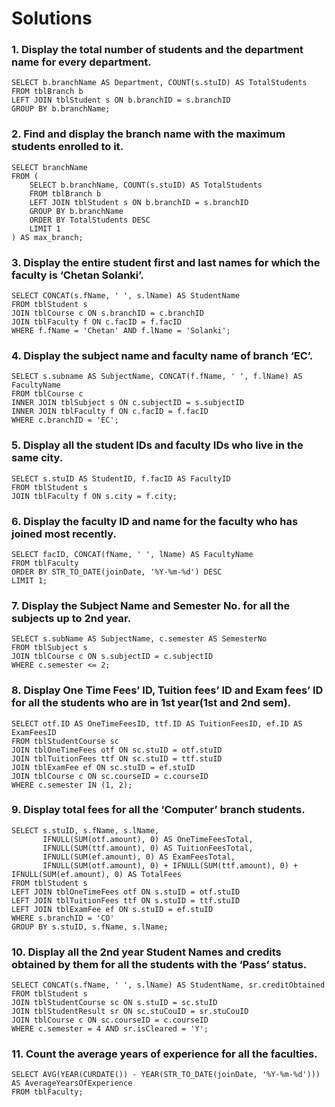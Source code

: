 # Solutions 

### 1. Display the total number of students and the department name for every department.
```
SELECT b.branchName AS Department, COUNT(s.stuID) AS TotalStudents
FROM tblBranch b
LEFT JOIN tblStudent s ON b.branchID = s.branchID
GROUP BY b.branchName;
```

### 2. Find and display the branch name with the maximum students enrolled to it.

```
SELECT branchName
FROM (
    SELECT b.branchName, COUNT(s.stuID) AS TotalStudents
    FROM tblBranch b
    LEFT JOIN tblStudent s ON b.branchID = s.branchID
    GROUP BY b.branchName
    ORDER BY TotalStudents DESC
    LIMIT 1
) AS max_branch;
```

### 3. Display the entire student first and last names for which the faculty is ‘Chetan Solanki’.

```
SELECT CONCAT(s.fName, ' ', s.lName) AS StudentName
FROM tblStudent s
JOIN tblCourse c ON s.branchID = c.branchID
JOIN tblFaculty f ON c.facID = f.facID
WHERE f.fName = 'Chetan' AND f.lName = 'Solanki';
```

### 4. Display the subject name and faculty name of branch ‘EC’.

```
SELECT s.subname AS SubjectName, CONCAT(f.fName, ' ', f.lName) AS FacultyName
FROM tblCourse c
INNER JOIN tblSubject s ON c.subjectID = s.subjectID
INNER JOIN tblFaculty f ON c.facID = f.facID
WHERE c.branchID = 'EC';
```

### 5. Display all the student IDs and faculty IDs who live in the same city.
```
SELECT s.stuID AS StudentID, f.facID AS FacultyID
FROM tblStudent s
JOIN tblFaculty f ON s.city = f.city;
```

### 6. Display the faculty ID and name for the faculty who has joined most recently.
```
SELECT facID, CONCAT(fName, ' ', lName) AS FacultyName
FROM tblFaculty
ORDER BY STR_TO_DATE(joinDate, '%Y-%m-%d') DESC
LIMIT 1;
```

### 7. Display the Subject Name and Semester No. for all the subjects up to 2nd year.
```
SELECT s.subName AS SubjectName, c.semester AS SemesterNo
FROM tblSubject s
JOIN tblCourse c ON s.subjectID = c.subjectID
WHERE c.semester <= 2;
```
### 8. Display One Time Fees’ ID, Tuition fees’ ID and Exam fees’ ID for all the students who are in 1st year(1st and 2nd sem).
```
SELECT otf.ID AS OneTimeFeesID, ttf.ID AS TuitionFeesID, ef.ID AS ExamFeesID
FROM tblStudentCourse sc
JOIN tblOneTimeFees otf ON sc.stuID = otf.stuID
JOIN tblTuitionFees ttf ON sc.stuID = ttf.stuID
JOIN tblExamFee ef ON sc.stuID = ef.stuID
JOIN tblCourse c ON sc.courseID = c.courseID
WHERE c.semester IN (1, 2);
```
### 9. Display total fees for all the ‘Computer’ branch students.
```
SELECT s.stuID, s.fName, s.lName, 
       IFNULL(SUM(otf.amount), 0) AS OneTimeFeesTotal,
       IFNULL(SUM(ttf.amount), 0) AS TuitionFeesTotal,
       IFNULL(SUM(ef.amount), 0) AS ExamFeesTotal,
       IFNULL(SUM(otf.amount), 0) + IFNULL(SUM(ttf.amount), 0) + IFNULL(SUM(ef.amount), 0) AS TotalFees
FROM tblStudent s
LEFT JOIN tblOneTimeFees otf ON s.stuID = otf.stuID
LEFT JOIN tblTuitionFees ttf ON s.stuID = ttf.stuID
LEFT JOIN tblExamFee ef ON s.stuID = ef.stuID
WHERE s.branchID = 'CO'
GROUP BY s.stuID, s.fName, s.lName;
```
### 10. Display all the 2nd year Student Names and credits obtained by them for all the students with the ‘Pass’ status.
```
SELECT CONCAT(s.fName, ' ', s.lName) AS StudentName, sr.creditObtained
FROM tblStudent s
JOIN tblStudentCourse sc ON s.stuID = sc.stuID
JOIN tblStudentResult sr ON sc.stuCouID = sr.stuCouID
JOIN tblCourse c ON sc.courseID = c.courseID
WHERE c.semester = 4 AND sr.isCleared = 'Y';
```
### 11. Count the average years of experience for all the faculties.
```
SELECT AVG(YEAR(CURDATE()) - YEAR(STR_TO_DATE(joinDate, '%Y-%m-%d'))) AS AverageYearsOfExperience
FROM tblFaculty;
```